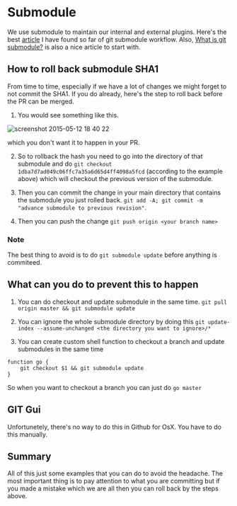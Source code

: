 # Submodule

We use submodule to maintain our internal and external plugins. Here's the best [article](http://blogs.atlassian.com/2013/03/git-submodules-workflows-tips/) I have found so far of git submodule workflow. Also, [What is git submodule?](http://git-scm.com/book/en/v2/Git-Tools-Submodules) is also a nice article to start with.

## How to roll back submodule SHA1

From time to time, especially if we have a lot of changes we might forget to not commit the SHA1. If you do already, here's the step to roll back before the PR can be merged. 

1. You would see something like this. 

![screenshot 2015-05-12 18 40 22](https://cloud.githubusercontent.com/assets/638379/7600363/6e8d94bc-f8d8-11e4-910a-d03abe6b8a2c.png)

which you don't want it to happen in your PR. 

2. So to rollback the hash you need to go into the directory of that submodule and do `git checkout 1dba7d7ad049c06ffc7a35a6d65d4ff4098a5fcd` (according to the example above) which will checkout the previous version of the submodule. 

3. Then you can commit the change in your main directory that contains the submodule you just rolled back. `git add -A; git commit -m "advance submodule to previous revision"`.

4. Then you can push the change `git push origin <your branch name>`

### Note
The best thing to avoid is to do `git submodule update` before anything is commiteed.

## What can you do to prevent this to happen

1. You can do checkout and update submodule in the same time. `git pull origin master && git submodule update`

2. You can ignore the whole submodule directory by doing this `git update-index --assume-unchanged <the directory you want to ignore>/*`

3. You can create custom shell function to checkout a branch and update submodules in the same time 

```
function go {
    git checkout $1 && git submodule update
}
```

So when you want to checkout a branch you can just do `go master`

## GIT Gui
Unfortunetely, there's no way to do this in Github for OsX. You have to do this manually.

## Summary

All of this just some examples that you can do to avoid the headache. The most important thing is to pay attention to what you are committing but if you made a mistake which we are all then you can roll back by the steps above. 
